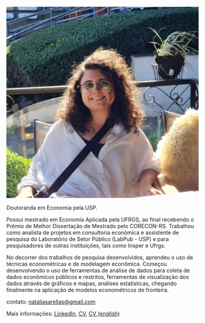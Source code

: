 
![foto](/assets/foto_perfil.jpg)

Doutoranda em Economia pela USP. 

Possui mestrado em Economia Aplicada pela UFRGS, ao final recebendo o Prêmio de Melhor Dissertação de Mestrado pelo CORECON-RS. Trabalhou como analista de projetos em consultoria econômica e assistente de pesquisa do Laboratório de Setor Público (LabPub - USP) e para pesquisadores de outras instituições, tais como Insper e Ufrgs.

No decorrer dos trabalhos de pesquisa desenvolvidos, aprendeu o uso de técnicas econométricas e de modelagem econômica. Começou desenvolvendo o uso de ferramentas de análise de dados para coleta de dados econômicos públicos e restritos, ferramentas de visualização dos dados através de gráficos e mapas, análises estatísticas, chegando finalmente na aplicação de modelos econométricos de fronteira.

contato: nataliasarellas@gmail.com


Mais informações: [LinkedIn](https://www.linkedin.com/in/natalia-sarellas/), [CV](https://drive.google.com/file/d/1M4VCceoHNil0558uoAAYa539N9zFf5Yp/view?usp=sharing), [CV (english)](https://drive.google.com/file/d/19rJas0wwVDQadxpQlqE5j4brYwTn22fX/view?usp=sharing)

